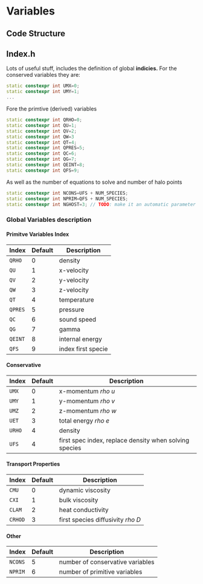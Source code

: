 # Variables

## Code Structure

## Index.h

Lots of useful stuff, includes the definition of global **indicies.** For the conserved variables they are:

```cpp
static constexpr int UMX=0;
static constexpr int UMY=1;
...
```

Fore the primtive (derived) variables

```cpp
static constexpr int QRHO=0;
static constexpr int QU=1;
static constexpr int QV=2;
static constexpr int QW=3
static constexpr int QT=4;
static constexpr int QPRES=5;
static constexpr int QC=6;
static constexpr int QG=7;
static constexpr int QEINT=8;
static constexpr int QFS=9;
```

As well as the number of equations to solve and number of halo points

```cpp
static constexpr int NCONS=UFS + NUM_SPECIES;
static constexpr int NPRIM=QFS + NUM_SPECIES;
static constexpr int NGHOST=3; // TODO: make it an automatic parameter
```

### Global Variables description

#### Primitve Variables Index

| Index   | Default | Description        |
| ------- | ------- | ------------------ |
| `QRHO`  | 0       | density            |
| `QU`    | 1       | x-velocity         |
| `QV`    | 2       | y-velocity         |
| `QW`    | 3       | z-velocity         |
| `QT`    | 4       | temperature        |
| `QPRES` | 5       | pressure           |
| `QC`    | 6       | sound speed        |
| `QG`    | 7       | gamma              |
| `QEINT` | 8       | internal energy    |
| `QFS`   | 9       | index first specie |

#### Conservative

| Index  | Default | Description                                            |
| ------ | ------- | ------------------------------------------------------ |
| `UMX`  | 0       | x-momentum _rho u_                                     |
| `UMY`  | 1       | y-momentum _rho v_                                     |
| `UMZ`  | 2       | z-momentum _rho w_                                     |
| `UET`  | 3       | total energy _rho e_                                   |
| `URHO` | 4       | density                                                |
| `UFS`  | 4       | first spec index, replace density when solving species |

#### Transport Properties

| Index   | Default | Description                       |
| ------- | ------- | --------------------------------- |
| `CMU`   | 0       | dynamic viscosity                 |
| `CXI`   | 1       | bulk viscosity                    |
| `CLAM`  | 2       | heat conductivity                 |
| `CRHOD` | 3       | first species diffusivity _rho D_ |

#### Other

| Index   | Default | Description                      |
| ------- | ------- | -------------------------------- |
| `NCONS` | 5       | number of conservative variables |
| `NPRIM` | 6       | number of primitive variables    |
